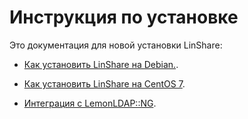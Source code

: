 # Инструкция по установке

Это документация для новой установки LinShare:  

* [Как установить LinShare на Debian.](linshare-install.md).

* [Как установить LinShare на CentOS 7](linshare-install-centos-7.md).

* [Интеграция с LemonLDAP::NG](../../EN/installation/sso.md).